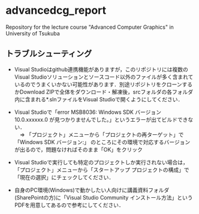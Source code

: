 # advancedcg_report
Repository for the lecture course "Advanced Computer Graphics" in University of Tsukuba

## トラブルシューティング
 - Visual Studioはgithub連携機能がありますが，このリポジトリには複数のVisual Studioソリューションとソースコード以外のファイルが多く含まれているのでうまくいかない可能性があります．別途リポジトリをクローンするかDownload ZIPで全体をダウンロード・解凍後，srcフォルダの各フォルダ内に含まれる*.slnファイルをVisual Studioで開くようにしてください．

 - Visual Studioで「error MSB8036: Windows SDK バージョン 10.0.xxxxxx.0 が見つかりませんでした。」というエラーが出てビルドできない．  
　⇒ 「プロジェクト」メニューから「プロジェクトの再ターゲット」で「Windows SDK バージョン:」 のところにその環境で対応するバージョンが出るので，問題なければそのまま「OK」をクリック
 - Visual Studioで実行しても特定のプロジェクトしか実行されない場合は，「プロジェクト」メニューから「スタートアップ プロジェクトの構成」で「現在の選択」にチェックしてください．

 - 自身のPC環境(Windows)で動かしたい人向けに講義資料フォルダ(SharePointの方)に「Visual Studio Community インストール方法」というPDFを用意してあるので参考にしてください．
